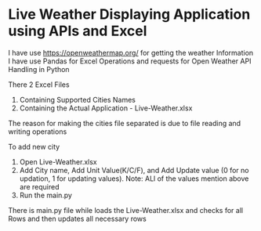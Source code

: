 # Live Weather Displaying Application using APIs and Excel

I have use https://openweathermap.org/ for getting the weather Information
I have use Pandas for Excel Operations and requests for Open Weather API Handling in Python 

There 2 Excel Files
1. Containing Supported Cities Names
2. Containing the Actual Application - Live-Weather.xlsx

The reason for making the cities file separated is due to file reading and writing operations

To add new city
1. Open Live-Weather.xlsx
2. Add City name, Add Unit Value(K/C/F), and Add Update value (0 for no updation, 1 for updating values). Note: ALl of the values mention above are required
3. Run the main.py


There is main.py file while loads the Live-Weather.xlsx and checks for all Rows and then updates all necessary rows

